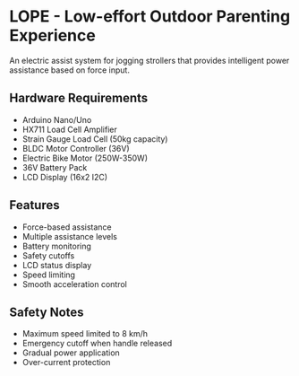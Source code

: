 # LOPE - Low-effort Outdoor Parenting Experience

An electric assist system for jogging strollers that provides intelligent power assistance based on force input.

## Hardware Requirements

- Arduino Nano/Uno
- HX711 Load Cell Amplifier
- Strain Gauge Load Cell (50kg capacity)
- BLDC Motor Controller (36V)
- Electric Bike Motor (250W-350W)
- 36V Battery Pack
- LCD Display (16x2 I2C)

## Features

- Force-based assistance
- Multiple assistance levels
- Battery monitoring
- Safety cutoffs
- LCD status display
- Speed limiting
- Smooth acceleration control

## Safety Notes

- Maximum speed limited to 8 km/h
- Emergency cutoff when handle released
- Gradual power application
- Over-current protection

